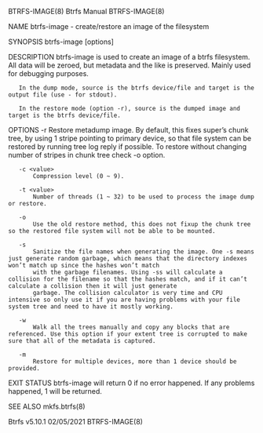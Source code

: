 BTRFS-IMAGE(8)                                                                            Btrfs Manual                                                                           BTRFS-IMAGE(8)

NAME
       btrfs-image - create/restore an image of the filesystem

SYNOPSIS
       btrfs-image [options] <source> <target>

DESCRIPTION
       btrfs-image is used to create an image of a btrfs filesystem. All data will be zeroed, but metadata and the like is preserved. Mainly used for debugging purposes.

       In the dump mode, source is the btrfs device/file and target is the output file (use - for stdout).

       In the restore mode (option -r), source is the dumped image and target is the btrfs device/file.

OPTIONS
       -r
           Restore metadump image. By default, this fixes super’s chunk tree, by using 1 stripe pointing to primary device, so that file system can be restored by running tree log reply if
           possible. To restore without changing number of stripes in chunk tree check -o option.

       -c <value>
           Compression level (0 ~ 9).

       -t <value>
           Number of threads (1 ~ 32) to be used to process the image dump or restore.

       -o
           Use the old restore method, this does not fixup the chunk tree so the restored file system will not be able to be mounted.

       -s
           Sanitize the file names when generating the image. One -s means just generate random garbage, which means that the directory indexes won’t match up since the hashes won’t match
           with the garbage filenames. Using -ss will calculate a collision for the filename so that the hashes match, and if it can’t calculate a collision then it will just generate
           garbage. The collision calculator is very time and CPU intensive so only use it if you are having problems with your file system tree and need to have it mostly working.

       -w
           Walk all the trees manually and copy any blocks that are referenced. Use this option if your extent tree is corrupted to make sure that all of the metadata is captured.

       -m
           Restore for multiple devices, more than 1 device should be provided.

EXIT STATUS
       btrfs-image will return 0 if no error happened. If any problems happened, 1 will be returned.

SEE ALSO
       mkfs.btrfs(8)

Btrfs v5.10.1                                                                              02/05/2021                                                                            BTRFS-IMAGE(8)
